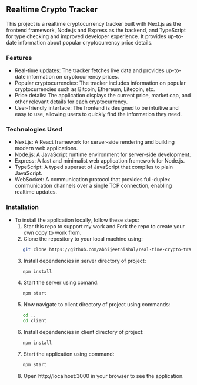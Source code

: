 ## Realtime Crypto Tracker
This project is a realtime cryptocurrency tracker built with Next.js as the frontend framework, Node.js and Express as the backend, and TypeScript for type checking and improved developer experience. It provides up-to-date information about popular cryptocurrency price details.

### Features
- Real-time updates: The tracker fetches live data and provides up-to-date information on cryptocurrency prices.
- Popular cryptocurrencies: The tracker includes information on popular cryptocurrencies such as Bitcoin, Ethereum, Litecoin, etc.
- Price details: The application displays the current price, market cap, and other relevant details for each cryptocurrency.
- User-friendly interface: The frontend is designed to be intuitive and easy to use, allowing users to quickly find the information they need.

### Technologies Used
- Next.js: A React framework for server-side rendering and building modern web applications.
- Node.js: A JavaScript runtime environment for server-side development.
- Express: A fast and minimalist web application framework for Node.js.
- TypeScript: A typed superset of JavaScript that compiles to plain JavaScript.
- WebSocket: A communication protocol that provides full-duplex communication channels over a single TCP connection, enabling realtime updates.

### Installation
* To install the application locally, follow these steps:
    1. Star this repo to support my work and Fork the repo to create your own copy to work from.
    2. Clone the repository to your local machine using:
    ```bash
       git clone https://github.com/abhijeetnishal/real-time-crypto-tracker.git
    ```
    3. Install dependencies in server directory of project:
    ```bash
       npm install
    ```
    4. Start the server using comand:
    ```bash
       npm start
    ```
    5. Now navigate to client directory of project using commands:
    ```bash
       cd ..
       cd client
    ```
    6. Install dependencies in client directory of project:
    ```bash
       npm install
    ```
    7. Start the application using command:
    ```bash
       npm start
    ```
    8. Open http://localhost:3000 in your browser to see the application.

